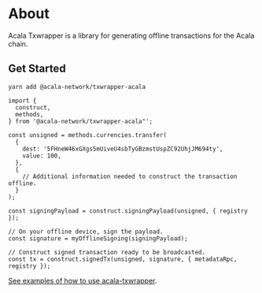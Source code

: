 # About

Acala Txwrapper is a library for generating offline transactions for the Acala chain.

## Get Started

```
yarn add @acala-network/txwrapper-acala
```

```
import {
  construct,
  methods,
} from '@acala-network/txwrapper-acala"';

const unsigned = methods.currencies.transfer(
  {
    dest: '5FHneW46xGXgs5mUiveU4sbTyGBzmstUspZC92UhjJM694ty',
    value: 100,
  },
  {
    // Additional information needed to construct the transaction offline.
  }
);

const signingPayload = construct.signingPayload(unsigned, { registry });

// On your offline device, sign the payload.
const signature = myOfflineSigning(signingPayload);

// Construct signed transaction ready to be broadcasted.
const tx = construct.signedTx(unsigned, signature, { metadataRpc, registry });
```

[See examples of how to use acala-txwrapper](https://github.com/AcalaNetwork/txwrapper/blob/master/examples/README.md).
